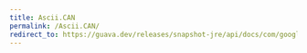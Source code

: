 ```yaml
---
title: Ascii.CAN
permalink: /Ascii.CAN/
redirect_to: https://guava.dev/releases/snapshot-jre/api/docs/com/google/common/base/Ascii.html#CAN
---
```

